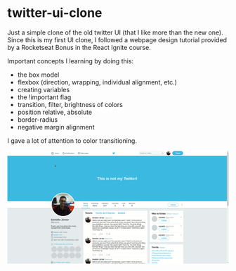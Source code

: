 # twitter-ui-clone

Just a simple clone of the old twitter UI (that I like more than the new one).
Since this is my first UI clone, I followed a webpage design tutorial provided by a Rocketseat Bonus in the React Ignite course.

Important concepts I learning by doing this:

- the box model
- flexbox (direction, wrapping, individual alignment, etc.)
- creating variables
- the !important flag
- transition, filter, brightness of colors
- position relative, absolute
- border-radius
- negative margin alignment

I gave a lot of attention to color transitioning.

![project gif](project.gif)
